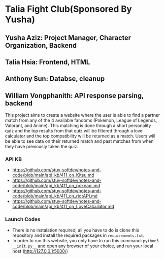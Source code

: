 # Talia Fight Club(Sponsored By Yusha)
## Yusha Aziz: Project Manager, Character Organization, Backend
## Talia Hsia: Frontend, HTML
## Anthony Sun: Databse, cleanup
## William Vongphanith: API response parsing, backend


This project aims to create a website where the user is able to find a partner match from any of the 4 available fandoms (Pokémon, League of Legends, Valorant, and Anime). This matching is done through a short personality quiz and the top results from that quiz will be filtered through a love calculator and the top compatibility will be returned as a match. Users will be able to see data on their returned match and past matches from when they have previously taken the quiz.

### API KB
- https://github.com/stuy-softdev/notes-and-code/blob/main/api_kb/411_on_Kitsu.md
- https://github.com/stuy-softdev/notes-and-code/blob/main/api_kb/411_on_pokeapi.md
- https://github.com/stuy-softdev/notes-and-code/blob/main/api_kb/411_on_riotAPI.md
- https://github.com/stuy-softdev/notes-and-code/blob/main/api_kb/411_on_LoveCalculator.md


### Launch Codes
- There is no instalation required, all you have to do is clone this repository and install the required packages in `requirements.txt`.
- In order to run this website, you only have to run this command: `python3 __init.py__` and open any browser of your choice, and run your local host (http://127.0.0.1:5000/)